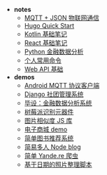 * **notes**
	* [MQTT + JSON 物联网通信](notes/IoT-MQTT-communicate.md)
	* [Hugo Quick Start](notes/hugo-quick-start.md)
	* [Kotlin 基础笔记](notes/learning-kotlin-basic.md)
	* [React 基础笔记](notes/learning-react-basic.md)
	* [Python 金融数据分析](notes/python-financial-analysis.md)
	* [个人常用命令](notes/some-useful-commands.md)
	* [Web API 基础](notes/web-API-learning.md)
* **demos**
	* [Android MQTT 协议客户端](demos/android-mqtt-client.md)
	* [Django 社团管理系统](demos/django-club-system.md)
	* [毕设：金融数据分析系统](demos/finance-app.md)
	* [树莓派识别元器件](demos/image-classify-RaspberryPi.md)
	* [图片相似度 JS 库](demos/image-compare-js.md)
	* [电子商城 demo](demos/online-mall-demo.md)
	* [简单图书推荐系统](demos/simple-book-recommender.md)
	* [简易多人 Node blog](demos/simple-node-blog.md)
	* [简单 Yande.re 爬虫](demos/simple-yande-crawler.md)
	* [基于日期的照片整理脚本](demos/sort-photos-script.md)
